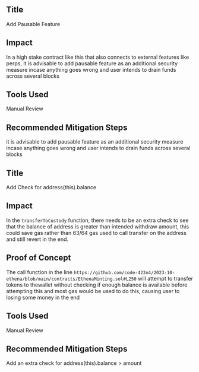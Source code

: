## Title
Add Pausable Feature

## Impact
In a high stake contract like this that also connects to external features like perps, it is advisable to add pausable feature as an additional security measure incase anything goes wrong and user intends to drain funds across several blocks

## Tools Used
Manual Review

## Recommended Mitigation Steps
it is advisable to add pausable feature as an additional security measure incase anything goes wrong and user intends to drain funds across several blocks



## Title
Add Check for address(this).balance

## Impact
In the `transferToCustody` function, there needs to be an extra check to see that the balance of address is greater than intended withdraw amount, this could save gas rather than 63/64 gas used to call transfer on the address and still revert in the end.

## Proof of Concept
The call function in the line `https://github.com/code-423n4/2023-10-ethena/blob/main/contracts/EthenaMinting.sol#L250` will attempt to transfer tokens to thewallet without checking if enough balance is available before attempting this and most gas would be used to do this, causing user to losing some money in the end

## Tools Used
Manual Review

## Recommended Mitigation Steps
Add an extra check for address(this).balance > amount